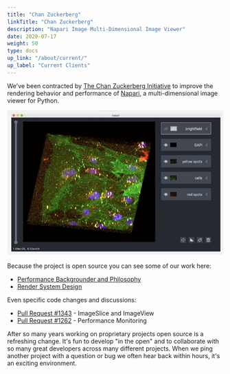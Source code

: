 ```yaml
---
title: "Chan Zuckerberg"
linkTitle: "Chan Zuckerberg"
description: "Napari Image Multi-Dimensional Image Viewer"
date: 2020-07-17
weight: 50
type: docs
up_link: "/about/current/"
up_label: "Current Clients"
---
```


We've been contracted by [The Chan Zuckerberg
Initiative](https://chanzuckerberg.com/) to improve the rendering behavior
and performance of [Napari](https://napari.org/), a multi-dimensional image
viewer for Python.

![Napari Screenshot](napari.jpg)

Because the project is open source you can see some of our work here:

* [Performance Backgrounder and Philosophy](https://napari.org/docs/explanations/performance.html)
* [Render System Design](https://napari.org/docs/explanations/rendering.html)

Even specific code changes and discussions:

* [Pull Request #1343](https://github.com/napari/napari/pull/1343) - ImageSlice and ImageView
* [Pull Request #1262](https://github.com/napari/napari/pull/1262) - Performance Monitoring

After so many years working on proprietary projects open source is a
refreshing change. It's fun to develop "in the open" and to collaborate
with so many great developers across many different projects. When we ping
another project with a question or bug we often hear back within
hours, it's an exciting environment.
